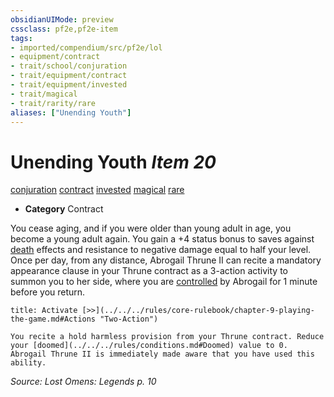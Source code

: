 ```yaml
---
obsidianUIMode: preview
cssclass: pf2e,pf2e-item
tags:
- imported/compendium/src/pf2e/lol
- equipment/contract
- trait/school/conjuration
- trait/equipment/contract
- trait/equipment/invested
- trait/magical
- trait/rarity/rare
aliases: ["Unending Youth"]
---
```

# Unending Youth *Item 20*  
[conjuration](conjuration.md)  [contract](contract-lol.md)  [invested](invested.md)  [magical](magical.md)  [rare](rare.md)  

- **Category** Contract

You cease aging, and if you were older than young adult in age, you become a young adult again. You gain a +4 status bonus to saves against [death](death.md) effects and resistance to negative damage equal to half your level. Once per day, from any distance, Abrogail Thrune II can recite a mandatory appearance clause in your Thrune contract as a 3-action activity to summon you to her side, where you are [controlled](conditions.md#Controlled) by Abrogail for 1 minute before you return.

```ad-embed-ability
title: Activate [>>](../../../rules/core-rulebook/chapter-9-playing-the-game.md#Actions "Two-Action")

You recite a hold harmless provision from your Thrune contract. Reduce your [doomed](../../../rules/conditions.md#Doomed) value to 0. Abrogail Thrune II is immediately made aware that you have used this ability.
```

*Source: Lost Omens: Legends p. 10*

